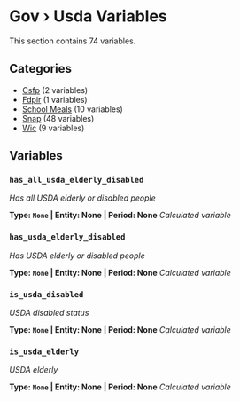 # Gov › Usda Variables

This section contains 74 variables.

## Categories

- [Csfp](csfp/index.md) (2 variables)
- [Fdpir](fdpir/index.md) (1 variables)
- [School Meals](school_meals/index.md) (10 variables)
- [Snap](snap/index.md) (48 variables)
- [Wic](wic/index.md) (9 variables)

## Variables

### `has_all_usda_elderly_disabled`
*Has all USDA elderly or disabled people*

**Type: `None` | Entity: None | Period: None**
*Calculated variable*

### `has_usda_elderly_disabled`
*Has USDA elderly or disabled people*

**Type: `None` | Entity: None | Period: None**
*Calculated variable*

### `is_usda_disabled`
*USDA disabled status*

**Type: `None` | Entity: None | Period: None**
*Calculated variable*

### `is_usda_elderly`
*USDA elderly*

**Type: `None` | Entity: None | Period: None**
*Calculated variable*
